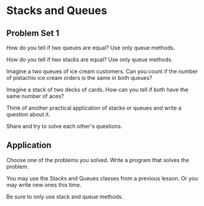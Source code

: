 # Stacks and Queues

## Problem Set 1

How do you tell if two queues are equal? Use only queue methods.

How do you tell if two stacks are equal? Use only queue methods.

Imagine a two queues of ice cream customers. Can you count if the number of pistachio ice cream orders is the same in both queues?

Imagine a stack of two decks of cards. How can you tell if both have the same number of aces?

Think of another practical application of stacks or queues and write a question about it.

Share and try to solve each other's questions.

## Application

Choose one of the problems you solved. Write a program that solves the problem.

You may use the Stacks and Queues classes from a previous lesson. Or you may write new ones this time.

Be sure to only use stack and queue methods.
